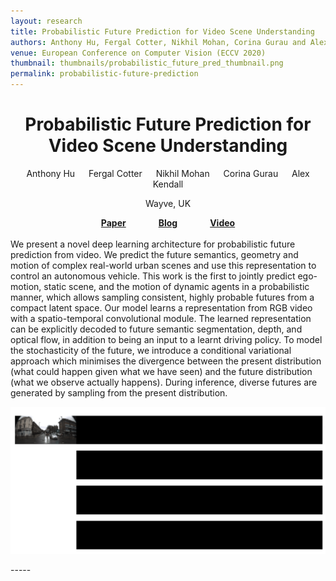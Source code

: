 ```yaml
---
layout: research
title: Probabilistic Future Prediction for Video Scene Understanding
authors: Anthony Hu, Fergal Cotter, Nikhil Mohan, Corina Gurau and Alex Kendall
venue: European Conference on Computer Vision (ECCV 2020)
thumbnail: thumbnails/probabilistic_future_pred_thumbnail.png
permalink: probabilistic-future-prediction
---
```



<center>
<h1 class="page-title">Probabilistic Future Prediction for <br>
Video Scene Understanding
</h1>

Anthony Hu &emsp; Fergal Cotter &emsp; Nikhil Mohan &emsp; Corina Gurau &emsp; Alex Kendall
<p>Wayve, UK</p>
</center>
<center>
<b><a href="https://arxiv.org/pdf/2003.06409.pdf">Paper</a> &emsp; &emsp; &emsp;<a href="https://wayve
.ai/blog/predicting-the-future">Blog</a> &emsp; &emsp; &emsp;<a href="https://youtu.be/ibRd_HucdWg">Video</a></b>
</center>

<br/>
We present a novel deep learning architecture for probabilistic future prediction from video. We predict the future semantics, geometry and motion of complex real-world urban scenes and use this representation to control an autonomous vehicle. This work is the first to jointly predict ego-motion, static scene, and the motion of dynamic agents in a probabilistic manner, which allows sampling consistent, highly probable futures from a compact latent space. Our model learns a representation from RGB video with a spatio-temporal convolutional module. The learned representation can be explicitly decoded to future semantic segmentation, depth, and optical flow, in addition to being an input to a learnt driving policy. To model the stochasticity of the future, we introduce a conditional variational approach which minimises the divergence between the present distribution (what could happen given what we have seen) and the future distribution (what we observe actually happens). During inference, diverse futures are generated by sampling from the present distribution.

<p align='center'><img src='/research/probabilistic-future-prediction_media/future-prediction.gif' alt='Future 
prediction'/></p>
-----
